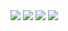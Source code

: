 <img src= https://blog.nettconn.net/hubfs/Imported%20sitepage%20images/giphy.gif >
<img src= https://i.pinimg.com/originals/1a/c4/2a/1ac42ab06045961f965cd246638e0b9f.gif >
<img src= https://cdn.dribbble.com/users/931696/screenshots/3185798/3d_loop.gif >
<img src= https://steamuserimages-a.akamaihd.net/ugc/779606193191492986/AC6768B668CDCA9001D097BB3B50C8B1AA4ADEFA/ >

